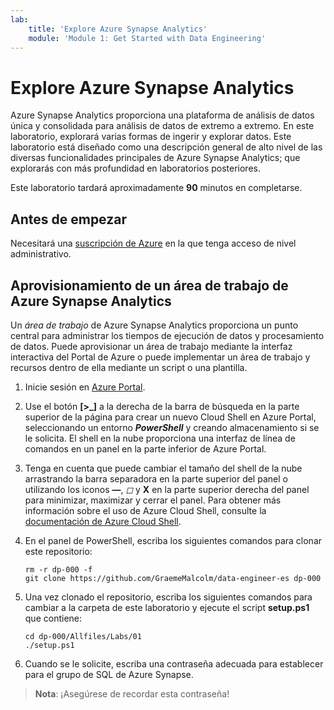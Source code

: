```yaml
---
lab:
    title: 'Explore Azure Synapse Analytics'
    module: 'Module 1: Get Started with Data Engineering'
---
```


# Explore Azure Synapse Analytics

Azure Synapse Analytics proporciona una plataforma de análisis de datos única y consolidada para análisis de datos de extremo a extremo. En este laboratorio, explorará varias formas de ingerir y explorar datos. Este laboratorio está diseñado como una descripción general de alto nivel de las diversas funcionalidades principales de Azure Synapse Analytics; que explorarás con más profundidad en laboratorios posteriores.

Este laboratorio tardará aproximadamente **90** minutos en completarse.

## Antes de empezar

Necesitará una [suscripción de Azure](https://azure.microsoft.com/free) en la que tenga acceso de nivel administrativo.

## Aprovisionamiento de un área de trabajo de Azure Synapse Analytics

Un *área de trabajo* de Azure Synapse Analytics proporciona un punto central para administrar los tiempos de ejecución de datos y procesamiento de datos. Puede aprovisionar un área de trabajo mediante la interfaz interactiva del Portal de Azure o puede implementar un área de trabajo y recursos dentro de ella mediante un script o una plantilla.

1. Inicie sesión en [Azure Portal](https://portal.azure.com).
2. Use el botón **[>_]** a la derecha de la barra de búsqueda en la parte superior de la página para crear un nuevo Cloud Shell en Azure Portal, seleccionando un entorno ***PowerShell*** y creando almacenamiento si se le solicita. El shell en la nube proporciona una interfaz de línea de comandos en un panel en la parte inferior de Azure Portal.
3. Tenga en cuenta que puede cambiar el tamaño del shell de la nube arrastrando la barra separadora en la parte superior del panel o utilizando los iconos **—**, *◻* y **X** en la parte superior derecha del panel para minimizar, maximizar y cerrar el panel. Para obtener más información sobre el uso de Azure Cloud Shell, consulte la [documentación de Azure Cloud Shell](https://docs.microsoft.com/azure/cloud-shell/overview).
4. En el panel de PowerShell, escriba los siguientes comandos para clonar este repositorio:

    ```
    rm -r dp-000 -f
    git clone https://github.com/GraemeMalcolm/data-engineer-es dp-000
    ```
5. Una vez clonado el repositorio, escriba los siguientes comandos para cambiar a la carpeta de este laboratorio y ejecute el script **setup.ps1** que contiene:

    ```
    cd dp-000/Allfiles/Labs/01
    ./setup.ps1
    ```

6. Cuando se le solicite, escriba una contraseña adecuada para establecer para el grupo de SQL de Azure Synapse.

> **Nota**: ¡Asegúrese de recordar esta contraseña!

